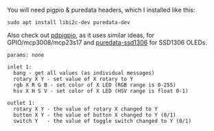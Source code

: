 You will need pigpio & puredata headers, which I installed like this:

```
sudo apt install libi2c-dev puredata-dev
```

Also check out [pdpigpio](https://github.com/nullpainter/pdpigpio), as it uses similar ideas, for GPIO/mcp3008/mcp23s17 and [puredata-ssd1306](https://github.com/konsumer/ssd1306/tree/main/puredata-ssd1306) for SSD1306 OLEDs.


```
params: none

inlet 1:
  bang - get all values (as individual messages)
  rotary X Y - set value of X rotary to Y 
  rgb X R G B - set color of X LED (RGB range is 0-255)
  hsv X H S V - set color of X LED (HSV range is float 0-1)

outlet 1:
  rotary X Y - the value of rotary X changed to Y
  button X Y - the value of button X changed to Y (0/1)
  switch Y   - the value of toggle switch changed to Y (0/1)
```